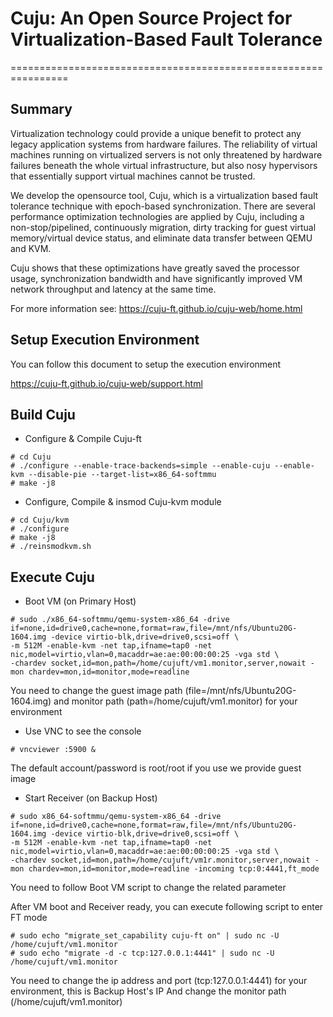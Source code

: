# Cuju: An Open Source Project for Virtualization-Based Fault Tolerance

================================================================

Summary
-------
Virtualization technology could provide a unique benefit to protect any legacy application systems from hardware failures. The reliability of virtual machines running on virtualized servers is not only threatened by hardware failures beneath the whole virtual infrastructure, but also nosy hypervisors that essentially support virtual machines cannot be trusted. 

We develop the opensource tool, Cuju, which is a virtualization based fault tolerance technique with epoch-based synchronization. There are several performance optimization technologies are applied by Cuju, including a non-stop/pipelined, continuously migration, dirty tracking for guest virtual memory/virtual device status, and eliminate data transfer between QEMU and KVM. 

Cuju shows that these optimizations have greatly saved the processor usage, synchronization bandwidth and have significantly improved VM network throughput and latency at the same time.

For more information see: https://cuju-ft.github.io/cuju-web/home.html

Setup Execution Environment
-------

You can follow this document to setup the execution environment

https://cuju-ft.github.io/cuju-web/support.html


Build Cuju
-------

* Configure & Compile Cuju-ft

```
# cd Cuju
# ./configure --enable-trace-backends=simple --enable-cuju --enable-kvm --disable-pie --target-list=x86_64-softmmu 
# make -j8

```

* Configure, Compile & insmod Cuju-kvm module

```
# cd Cuju/kvm
# ./configure
# make -j8
# ./reinsmodkvm.sh

```

Execute Cuju
-------

* Boot VM (on Primary Host)

```
# sudo ./x86_64-softmmu/qemu-system-x86_64 -drive if=none,id=drive0,cache=none,format=raw,file=/mnt/nfs/Ubuntu20G-1604.img -device virtio-blk,drive=drive0,scsi=off \
-m 512M -enable-kvm -net tap,ifname=tap0 -net nic,model=virtio,vlan=0,macaddr=ae:ae:00:00:00:25 -vga std \
-chardev socket,id=mon,path=/home/cujuft/vm1.monitor,server,nowait -mon chardev=mon,id=monitor,mode=readline

```

You need to change the guest image path (file=/mnt/nfs/Ubuntu20G-1604.img) and monitor path (path=/home/cujuft/vm1.monitor) for your environment


* Use VNC to see the console

```
# vncviewer :5900 &

```

The default account/password is root/root if you use we provide guest image

* Start Receiver (on Backup Host)

```
# sudo x86_64-softmmu/qemu-system-x86_64 -drive if=none,id=drive0,cache=none,format=raw,file=/mnt/nfs/Ubuntu20G-1604.img -device virtio-blk,drive=drive0,scsi=off \
-m 512M -enable-kvm -net tap,ifname=tap0 -net nic,model=virtio,vlan=0,macaddr=ae:ae:00:00:00:25 -vga std \
-chardev socket,id=mon,path=/home/cujuft/vm1r.monitor,server,nowait -mon chardev=mon,id=monitor,mode=readline -incoming tcp:0:4441,ft_mode

```

You need to follow Boot VM script to change the related parameter

After VM boot and Receiver ready, you can execute following script to enter FT mode

```
# sudo echo "migrate_set_capability cuju-ft on" | sudo nc -U /home/cujuft/vm1.monitor
# sudo echo "migrate -d -c tcp:127.0.0.1:4441" | sudo nc -U /home/cujuft/vm1.monitor

```
You need to change the ip address and port (tcp:127.0.0.1:4441) for your environment, this is Backup Host's IP
And change the monitor path (/home/cujuft/vm1.monitor)


